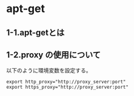 # apt-get

## 1-1.apt-getとは


## 1-2.proxy の使用について

以下のように環境変数を設定する。

```
export http_proxy="http://proxy_server:port"
export https_proxy="http://proxy_server:port"
```
